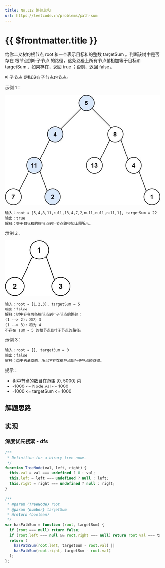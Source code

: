 ```yaml
---
title: No.112 路径总和
url: https://leetcode.cn/problems/path-sum
---
```


# <a class='!no-underline' :href="$frontmatter.url" target="_blank">{{ $frontmatter.title }}</a>

给你二叉树的根节点 root 和一个表示目标和的整数 targetSum 。判断该树中是否存在 根节点到叶子节点 的路径，这条路径上所有节点值相加等于目标和 targetSum 。如果存在，返回 true ；否则，返回 false 。

叶子节点 是指没有子节点的节点。

示例 1：

![pathsum1](https://raw.githubusercontent.com/wcywxq/image-store/master/ssg/code_leetcode_No.112_pathsum1.png)

```text
输入：root = [5,4,8,11,null,13,4,7,2,null,null,null,1], targetSum = 22
输出：true
解释：等于目标和的根节点到叶节点路径如上图所示。
```

示例 2：

![pathsum2](https://raw.githubusercontent.com/wcywxq/image-store/master/ssg/code_leetcode_No.112_pathsum2.png)

```text
输入：root = [1,2,3], targetSum = 5
输出：false
解释：树中存在两条根节点到叶子节点的路径：
(1 --> 2): 和为 3
(1 --> 3): 和为 4
不存在 sum = 5 的根节点到叶子节点的路径。
```

示例 3：

```text
输入：root = [], targetSum = 0
输出：false
解释：由于树是空的，所以不存在根节点到叶子节点的路径。
```

提示：

- 树中节点的数目在范围 \[0, 5000\] 内
- -1000 <= Node.val <= 1000
- -1000 <= targetSum <= 1000

## 解题思路

## 实现

### 深度优先搜索 - dfs

```js
/**
 * Definition for a binary tree node.
 */
function TreeNode(val, left, right) {
  this.val = val === undefined ? 0 : val;
  this.left = left === undefined ? null : left;
  this.right = right === undefined ? null : right;
}

/**
 * @param {TreeNode} root
 * @param {number} targetSum
 * @return {boolean}
 */
var hasPathSum = function (root, targetSum) {
  if (root === null) return false;
  if (root.left === null && root.right === null) return root.val === targetSum;
  return (
    hasPathSum(root.left, targetSum - root.val) ||
    hasPathSum(root.right, targetSum - root.val)
  );
};
```
